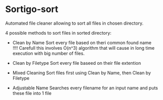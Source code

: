 # Sortigo-sort
Automated file cleaner allowing to sort all files in chosen directory.



4 possible methods to sort files in sorted directory:


- Clean by Name 			Sort every file based on theri common found name   
 						!!!! Carefull this involves O(n^3) algorithm that will cause in long time execution with big number of files.
         
- Clean by Filetype			Sort every file baseed on their file extention


- Mixed Cleaning			Sort files first using Clean by Name, then Clean by Filetype
  
- Adjustable Name			Searches every filename for an input name and puts these file into 1 file










  
